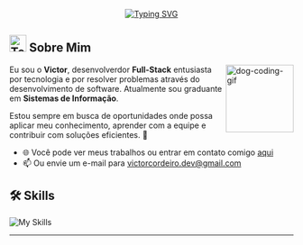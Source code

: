 <!-- Banner de boas vindas -->
<p align="center">
  <a href="https://github.com/Vict0Rocha">
    <img src="https://readme-typing-svg.demolab.com?font=Fira+Code&weight=200&size=25&pause=1500&color=2F9FFC&width=435&lines=Ol%C3%A1%2C+me+chamo+Victor+Hugo...;Seja+bem-vindo+ao+meu+perfil" alt="Typing SVG" />
  </a>
</p>

<!-- Sobre mim -->
## <img src="https://raw.githubusercontent.com/Tarikul-Islam-Anik/Telegram-Animated-Emojis/main/People/Technologist.webp" alt="Technologist" width="30" />  Sobre Mim

<img align="right" alt="dog-coding-gif" src="https://media1.giphy.com/media/v1.Y2lkPTc5MGI3NjExc2d5bWR2cmx0ODgyeWFxdmZwOXd0ZjRlOG45MmdhOTNycTY5eGNpayZlcD12MV9pbnRlcm5hbF9naWZfYnlfaWQmY3Q9Zw/EZr27ZbJwmjE9PGyLN/giphy.gif" width="120" />

Eu sou o **Victor**, desenvolverdor **Full-Stack** entusiasta por tecnologia e por resolver problemas através do desenvolvimento de software. Atualmente sou graduante em **Sistemas de Informação**.

Estou sempre em busca de oportunidades onde possa aplicar meu conhecimento, aprender com a equipe e contribuir com soluções eficientes. 🚀


* 🌐 Você pode ver meus trabalhos ou entrar em contato comigo [aqui](https://portfolio-victor-cordeiro.vercel.app/)
* 📫 Ou envie um e-mail para victorcordeiro.dev@gmail.com

                                                                   
## 🛠️ Skills 

![My Skills](https://skillicons.dev/icons?i=html,css,python,django,mysql,git)         

---

